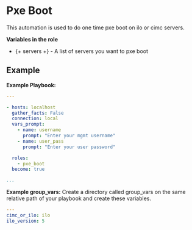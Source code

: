 # Pxe Boot

This automation is used to do one time pxe boot on ilo or cimc servers.

**Variables in the role**  
- {+ servers +} - A list of servers you want to pxe boot

Example
-------
**Example Playbook:**
```yaml
---

- hosts: localhost
  gather_facts: False
  connection: local
  vars_prompt:
    - name: username
      prompt: "Enter your mgmt username"
    - name: user_pass
      prompt: "Enter your user password"

  roles:
    - pxe_boot
  become: true

...
```

**Example group_vars:**
Create a directory called group_vars on the same relative path of your playbook and create these variables.
```yaml
---
cimc_or_ilo: ilo
ilo_version: 5

````




